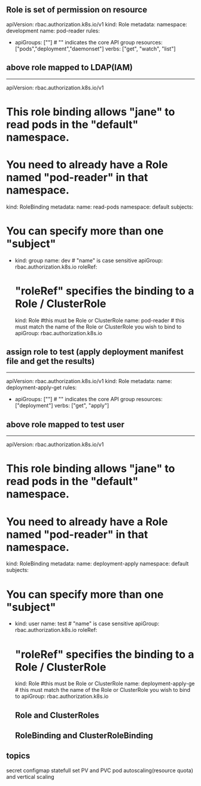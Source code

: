 
## Role is set of permission on resource

apiVersion: rbac.authorization.k8s.io/v1
kind: Role
metadata:
  namespace: development 
  name: pod-reader
rules:
- apiGroups: [""] # "" indicates the core API group
  resources: ["pods","deployment","daemonset"]
  verbs: ["get", "watch", "list"]  


## above role mapped to LDAP(IAM) 
---
apiVersion: rbac.authorization.k8s.io/v1
# This role binding allows "jane" to read pods in the "default" namespace.
# You need to already have a Role named "pod-reader" in that namespace.
kind: RoleBinding
metadata:
  name: read-pods
  namespace: default
subjects:
# You can specify more than one "subject"
- kind: group 
  name: dev # "name" is case sensitive
  apiGroup: rbac.authorization.k8s.io
roleRef:
  # "roleRef" specifies the binding to a Role / ClusterRole
  kind: Role #this must be Role or ClusterRole
  name: pod-reader # this must match the name of the Role or ClusterRole you wish to bind to
  apiGroup: rbac.authorization.k8s.io


## assign role to test (apply deployment manifest file and get the results)
--- 
apiVersion: rbac.authorization.k8s.io/v1
kind: Role
metadata:
  name: deployment-apply-get
rules:
- apiGroups: [""] # "" indicates the core API group
  resources: ["deployment"]
  verbs: ["get", "apply"]  

## above role mapped to test user 
--- 
apiVersion: rbac.authorization.k8s.io/v1
# This role binding allows "jane" to read pods in the "default" namespace.
# You need to already have a Role named "pod-reader" in that namespace.
kind: RoleBinding
metadata:
  name: deployment-apply 
  namespace: default
subjects:
# You can specify more than one "subject"
- kind: user 
  name: test  # "name" is case sensitive
  apiGroup: rbac.authorization.k8s.io
roleRef:
  # "roleRef" specifies the binding to a Role / ClusterRole
  kind: Role #this must be Role or ClusterRole
  name: deployment-apply-ge # this must match the name of the Role or ClusterRole you wish to bind to
  apiGroup: rbac.authorization.k8s.io





  ## Role and ClusterRoles
  ## RoleBinding and ClusterRoleBinding  



## topics 
   secret 
   configmap 
   statefull set 
   PV and PVC 
   pod autoscaling(resource quota) and vertical scaling  